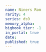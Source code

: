 ```yaml
---
name: Niners Rom
rarity: 4
series: ds9
memory_alpha:
bigbook_tier: -1
in_portal: true
date:
published: true
---
```



